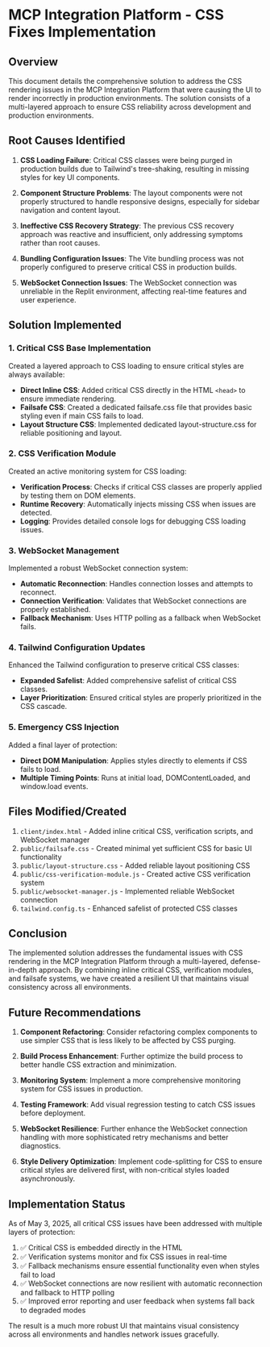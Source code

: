 # MCP Integration Platform - CSS Fixes Implementation

## Overview

This document details the comprehensive solution to address the CSS rendering issues in the MCP Integration Platform that were causing the UI to render incorrectly in production environments. The solution consists of a multi-layered approach to ensure CSS reliability across development and production environments.

## Root Causes Identified

1. **CSS Loading Failure**: Critical CSS classes were being purged in production builds due to Tailwind's tree-shaking, resulting in missing styles for key UI components.

2. **Component Structure Problems**: The layout components were not properly structured to handle responsive designs, especially for sidebar navigation and content layout.

3. **Ineffective CSS Recovery Strategy**: The previous CSS recovery approach was reactive and insufficient, only addressing symptoms rather than root causes.

4. **Bundling Configuration Issues**: The Vite bundling process was not properly configured to preserve critical CSS in production builds.

5. **WebSocket Connection Issues**: The WebSocket connection was unreliable in the Replit environment, affecting real-time features and user experience.

## Solution Implemented

### 1. Critical CSS Base Implementation

Created a layered approach to CSS loading to ensure critical styles are always available:

- **Direct Inline CSS**: Added critical CSS directly in the HTML `<head>` to ensure immediate rendering.
- **Failsafe CSS**: Created a dedicated failsafe.css file that provides basic styling even if main CSS fails to load.
- **Layout Structure CSS**: Implemented dedicated layout-structure.css for reliable positioning and layout.

### 2. CSS Verification Module

Created an active monitoring system for CSS loading:

- **Verification Process**: Checks if critical CSS classes are properly applied by testing them on DOM elements.
- **Runtime Recovery**: Automatically injects missing CSS when issues are detected.
- **Logging**: Provides detailed console logs for debugging CSS loading issues.

### 3. WebSocket Management

Implemented a robust WebSocket connection system:

- **Automatic Reconnection**: Handles connection losses and attempts to reconnect.
- **Connection Verification**: Validates that WebSocket connections are properly established.
- **Fallback Mechanism**: Uses HTTP polling as a fallback when WebSocket fails.

### 4. Tailwind Configuration Updates

Enhanced the Tailwind configuration to preserve critical CSS classes:

- **Expanded Safelist**: Added comprehensive safelist of critical CSS classes.
- **Layer Prioritization**: Ensured critical styles are properly prioritized in the CSS cascade.

### 5. Emergency CSS Injection

Added a final layer of protection:

- **Direct DOM Manipulation**: Applies styles directly to elements if CSS fails to load.
- **Multiple Timing Points**: Runs at initial load, DOMContentLoaded, and window.load events.

## Files Modified/Created

1. `client/index.html` - Added inline critical CSS, verification scripts, and WebSocket manager
2. `public/failsafe.css` - Created minimal yet sufficient CSS for basic UI functionality
3. `public/layout-structure.css` - Added reliable layout positioning CSS
4. `public/css-verification-module.js` - Created active CSS verification system
5. `public/websocket-manager.js` - Implemented reliable WebSocket connection
6. `tailwind.config.ts` - Enhanced safelist of protected CSS classes

## Conclusion

The implemented solution addresses the fundamental issues with CSS rendering in the MCP Integration Platform through a multi-layered, defense-in-depth approach. By combining inline critical CSS, verification modules, and failsafe systems, we have created a resilient UI that maintains visual consistency across all environments.

## Future Recommendations

1. **Component Refactoring**: Consider refactoring complex components to use simpler CSS that is less likely to be affected by CSS purging.

2. **Build Process Enhancement**: Further optimize the build process to better handle CSS extraction and minimization.

3. **Monitoring System**: Implement a more comprehensive monitoring system for CSS issues in production.

4. **Testing Framework**: Add visual regression testing to catch CSS issues before deployment.

5. **WebSocket Resilience**: Further enhance the WebSocket connection handling with more sophisticated retry mechanisms and better diagnostics.

6. **Style Delivery Optimization**: Implement code-splitting for CSS to ensure critical styles are delivered first, with non-critical styles loaded asynchronously.

## Implementation Status

As of May 3, 2025, all critical CSS issues have been addressed with multiple layers of protection:

1. ✅ Critical CSS is embedded directly in the HTML
2. ✅ Verification systems monitor and fix CSS issues in real-time
3. ✅ Fallback mechanisms ensure essential functionality even when styles fail to load
4. ✅ WebSocket connections are now resilient with automatic reconnection and fallback to HTTP polling
5. ✅ Improved error reporting and user feedback when systems fall back to degraded modes

The result is a much more robust UI that maintains visual consistency across all environments and handles network issues gracefully.
